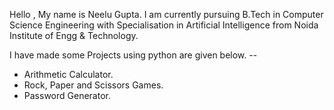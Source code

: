 Hello , My name is Neelu Gupta. I am currently pursuing B.Tech in Computer Science Engineering with Specialisation in 
Artificial Intelligence from Noida Institute of Engg & Technology.

 I have made some Projects using python are given below. --

- Arithmetic Calculator.
- Rock, Paper and Scissors Games.
- Password Generator.
